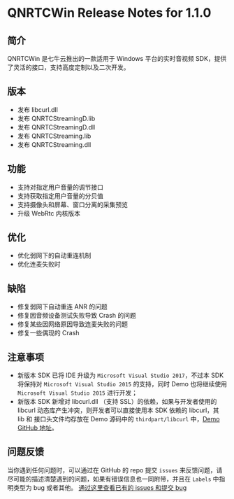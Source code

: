 # QNRTCWin Release Notes for 1.1.0

## 简介
QNRTCWin 是七牛云推出的一款适用于 Windows 平台的实时音视频 SDK，提供了灵活的接口，支持高度定制以及二次开发。

## 版本
- 发布 libcurl.dll
- 发布 QNRTCStreamingD.lib
- 发布 QNRTCStreamingD.dll
- 发布 QNRTCStreaming.lib
- 发布 QNRTCStreaming.dll

## 功能
- 支持对指定用户音量的调节接口
- 支持获取指定用户音量的分贝值
- 支持摄像头和屏幕、窗口分离的采集预览
- 升级 WebRtc 内核版本

## 优化
- 优化弱网下的自动重连机制
- 优化连麦失败时

## 缺陷
- 修复弱网下自动重连 ANR 的问题
- 修复因音频设备测试失败导致 Crash 的问题
- 修复某些因网络原因导致连麦失败的问题
- 修复一些偶现的 Crash

## 注意事项
- 新版本 SDK 已将 IDE 升级为 `Microsoft Visual Studio 2017`，不过本 SDK 将保持对 `Microsoft Visual Studio 2015` 的支持，同时 Demo 也将继续使用 `Microsoft Visual Studio 2015` 进行开发；
- 新版本 SDK 新增对 libcurl.dll （支持 SSL）的依赖，如果与开发者使用的 libcurl 动态库产生冲突，则开发者可以直接使用本 SDK 依赖的 libcurl，其 lib 和 接口头文件均存放在 Demo 源码中的 `thirdpart/libcurl` 中，[Demo GitHub 地址](https://github.com/pili-engineering/QNRTC-Windows)。

## 问题反馈 

当你遇到任何问题时，可以通过在 GitHub 的 repo 提交 `issues` 来反馈问题，请尽可能的描述清楚遇到的问题，如果有错误信息也一同附带，并且在 ```Labels``` 中指明类型为 bug 或者其他。 [通过这里查看已有的 issues 和提交 bug](https://github.com/pili-engineering/QNRTC-Windows)


